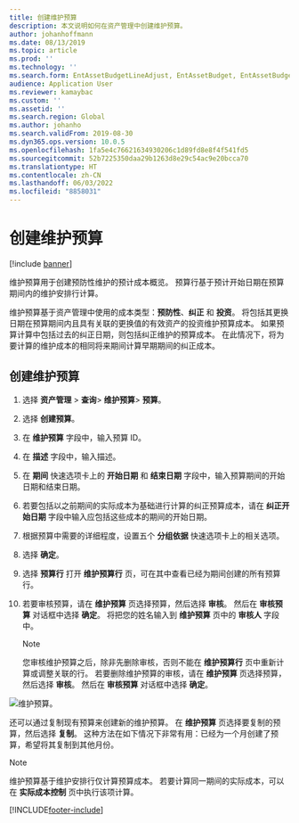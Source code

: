 ```yaml
---
title: 创建维护预算
description: 本文说明如何在资产管理中创建维护预算。
author: johanhoffmann
ms.date: 08/13/2019
ms.topic: article
ms.prod: ''
ms.technology: ''
ms.search.form: EntAssetBudgetLineAdjust, EntAssetBudget, EntAssetBudgetRecalc, EntAssetBudgetCopy, EntAssetBudgetLine, EntAssetBudgetCreate, EntAssetBudgetApprove, EntAssetBudgetCalculateActualCost
audience: Application User
ms.reviewer: kamaybac
ms.custom: ''
ms.assetid: ''
ms.search.region: Global
ms.author: johanho
ms.search.validFrom: 2019-08-30
ms.dyn365.ops.version: 10.0.5
ms.openlocfilehash: 1fa5e4c76621634930206c1d89fd8e8f4f541fd5
ms.sourcegitcommit: 52b7225350daa29b1263d8e29c54ac9e20bcca70
ms.translationtype: HT
ms.contentlocale: zh-CN
ms.lasthandoff: 06/03/2022
ms.locfileid: "8858031"
---
```

# <a name="create-maintenance-budgets"></a>创建维护预算

[!include [banner](../../includes/banner.md)]

 



维护预算用于创建预防性维护的预计成本概览。 预算行基于预计开始日期在预算期间内的维护安排行计算。

维护预算基于资产管理中使用的成本类型：**预防性**、**纠正** 和 **投资**。 将包括其更换日期在预算期间内且具有关联的更换值的有效资产的投资维护预算成本。 如果预算计算中包括过去的纠正日期，则包括纠正维护的预算成本。 在此情况下，将为要计算的维护成本的相同将来期间计算早期期间的纠正成本。

## <a name="create-a-maintenance-budget"></a>创建维护预算

1. 选择 **资产管理** \> **查询**\> **维护预算**\> **预算**。
2. 选择 **创建预算**。
3. 在 **维护预算** 字段中，输入预算 ID。
4. 在 **描述** 字段中，输入描述。
4. 在 **期间** 快速选项卡上的 **开始日期** 和 **结束日期** 字段中，输入预算期间的开始日期和结束日期。
5. 若要包括以之前期间的实际成本为基础进行计算的纠正预算成本，请在 **纠正开始日期** 字段中输入应包括这些成本的期间的开始日期。
6. 根据预算中需要的详细程度，设置五个 **分组依据** 快速选项卡上的相关选项。
7. 选择 **确定**。
8. 选择 **预算行** 打开 **维护预算行** 页，可在其中查看已经为期间创建的所有预算行。
9. 若要审核预算，请在 **维护预算** 页选择预算，然后选择 **审核**。 然后在 **审核预算** 对话框中选择 **确定**。 将把您的姓名输入到 **维护预算** 页中的 **审核人** 字段中。

    > [!NOTE]
    > 您审核维护预算之后，除非先删除审核，否则不能在 **维护预算行** 页中重新计算或调整关联的行。 若要删除维护预算的审核，请在 **维护预算** 页选择预算，然后选择 **审核**。 然后在 **审核预算** 对话框中选择 **确定**。

![维护预算。](media/01-maintenance-budgets.png)

还可以通过复制现有预算来创建新的维护预算。 在 **维护预算** 页选择要复制的预算，然后选择 **复制**。 这种方法在如下情况下非常有用：已经为一个月创建了预算，希望将其复制到其他月份。

> [!NOTE]
> 维护预算基于维护安排行仅计算预算成本。 若要计算同一期间的实际成本，可以在 **实际成本控制** 页中执行该项计算。 


[!INCLUDE[footer-include](../../../includes/footer-banner.md)]